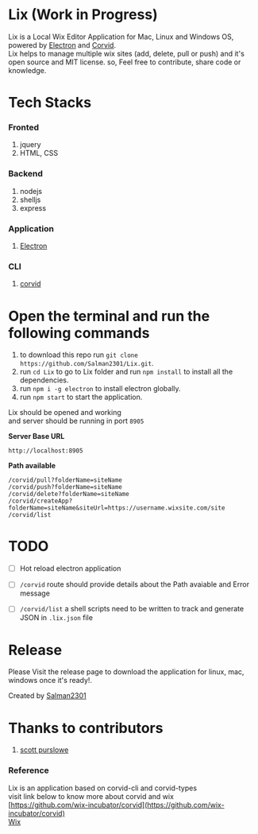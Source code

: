 # Lix (**Work in Progress**)
Lix is a Local Wix Editor Application for Mac, Linux and Windows OS, powered by [Electron](https://github.com/electron/electron) and [Corvid](https://github.com/wix-incubator/corvid).<br>
Lix helps to manage multiple wix sites (add, delete, pull or push) and it's open source and MIT license. so, Feel free to contribute, share code or knowledge.

# Tech Stacks
### Fronted
1. jquery
2. HTML, CSS

### Backend
1. nodejs
2. shelljs
3. express

### Application
1. [Electron](https://github.com/electron/electron)

### CLI
1. [corvid](https://github.com/wix-incubator/corvid)

# Open the terminal and run the following commands
1. to download this repo run `git clone https://github.com/Salman2301/Lix.git`.
2. run `cd Lix` to go to Lix folder and run `npm install` to install all the dependencies.
3. run `npm i -g electron` to install electron globally.
4. run `npm start` to start the application.

Lix should be opened and working 
<br>
and server should be running in port `8905`
<br>

**Server Base URL**  
```
http://localhost:8905
```
**Path available**
```
/corvid/pull?folderName=siteName
/corvid/push?folderName=siteName
/corvid/delete?folderName=siteName
/corvid/createApp?folderName=siteName&siteUrl=https://username.wixsite.com/site
/corvid/list
```
# TODO
- [ ] Hot reload electron application
- [ ] `/corvid` route should provide details about the Path avaiable and Error message
- [ ] `/corvid/list` a shell scripts need to be written to track and generate JSON in `.lix.json` file



# Release
Please Visit the release page to download the application for linux, mac, windows once it's ready!.

Created by [Salman2301](https://salman2301.com)
<br>
# Thanks to contributors
1.  [scott purslowe](https://github.com/Infuze-Designs)

### Reference
Lix is an application based on corvid-cli and corvid-types <br>
visit link below to know more about corvid and wix <br>
[https://github.com/wix-incubator/corvid](https://github.com/wix-incubator/corvid) <br>
[Wix](https://wix.com) <br>

